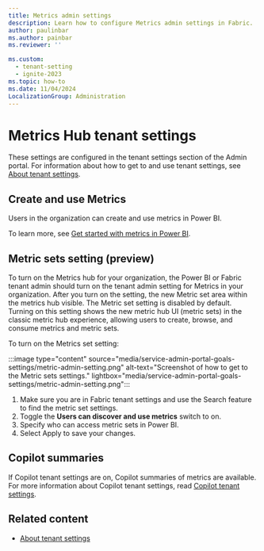 ```yaml
---
title: Metrics admin settings
description: Learn how to configure Metrics admin settings in Fabric.
author: paulinbar
ms.author: painbar
ms.reviewer: ''

ms.custom:
  - tenant-setting
  - ignite-2023
ms.topic: how-to
ms.date: 11/04/2024
LocalizationGroup: Administration
---
```


# Metrics Hub tenant settings 

These settings are configured in the tenant settings section of the Admin portal. For information about how to get to and use tenant settings, see [About tenant settings](tenant-settings-index.md).

## Create and use Metrics

Users in the organization can create and use metrics in Power BI.

To learn more, see [Get started with metrics in Power BI](/power-bi/create-reports/service-goals-introduction).

## Metric sets setting (preview)

To turn on the Metrics hub for your organization, the Power BI or Fabric tenant admin should turn on the tenant admin setting for Metrics in your organization. After you turn on the setting, the new Metric set area within the metrics hub visible. The Metric set setting is disabled by default. Turning on this setting shows the new metric hub UI (metric sets) in the classic metric hub experience, allowing users to create, browse, and consume metrics and metric sets.

To turn on the Metrics set setting:

:::image type="content" source="media/service-admin-portal-goals-settings/metric-admin-setting.png" alt-text="Screenshot of how to get to the Metric sets settings." lightbox="media/service-admin-portal-goals-settings/metric-admin-setting.png":::

1. Make sure you are in Fabric tenant settings and use the Search feature to find the metric set settings.
1. Toggle the **Users can discover and use metrics** switch to on.
1. Specify who can access metric sets in Power BI. 
1. Select Apply to save your changes.

## Copilot summaries

If Copilot tenant settings are on, Copilot summaries of metrics are available. For more information about Copilot tenant settings, read [Copilot tenant settings](service-admin-portal-copilot.md).

## Related content

* [About tenant settings](tenant-settings-index.md)
